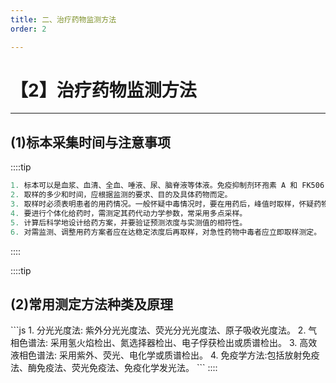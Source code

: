 ```yaml
---
title: 二、治疗药物监测方法
order: 2

---
```


# 【2】治疗药物监测方法

<kaodian :text="'生物化学检验记忆卡'" />

<!-- ######  第八章 治疗药物浓度监测

> 临床生化检验 -->

<beitiS/>

---

## (1)标本采集时间与注意事项

<son :text="'生物化学检验记忆卡'" text1="(1)标本采集时间与注意事项" :textOption="[['掌握','专业知识','专业实践能力'],['掌握','专业知识','专业实践能力'],['掌握','专业知识','专业实践能力']]" />

::::tip

```js
1. 标本可以是血浆、血清、全血、唾液、尿、脑脊液等体液。免疫抑制剂环孢素 A 和 FK506 测定采用的标本为全血。
2. 取样的多少和时间，应根据监测的要求、目的及具体药物而定。
3. 取样时必须表明患者的用药情况。一般怀疑中毒情况时，要在用药后，峰值时取样，怀疑药物剂量不足时，要在下一次用药前取样；
4. 要进行个体化给药时，需测定其药代动力学参数，常采用多点采样。
5. 计算后科学地设计给药方案，并要验证预测浓度与实测值的相符性。
6. 对需监测、调整用药方案者应在达稳定浓度后再取样，对急性药物中毒者应立即取样测定。
```

::::

::::tip

## (2)常用测定方法种类及原理

<son :text="'生物化学检验记忆卡'" text1="(2)常用测定方法种类及原理" :textOption="[['熟悉','专业知识','专业实践能力'],['熟悉','专业知识','专业实践能力'],['熟悉','专业知识','专业实践能力']]" />
```js
1. 分光光度法:
   紫外分光光度法、荧光分光光度法、原子吸收光度法。
2. 气相色谱法:
   采用氢火焰检出、氮选择器检出、电子俘获检出或质谱检出。
3. 高效液相色谱法:
   采用紫外、荧光、电化学或质谱检出。
4. 免疫学方法:包括放射免疫法、酶免疫法、荧光免疫法、免疫化学发光法。
```
::::
